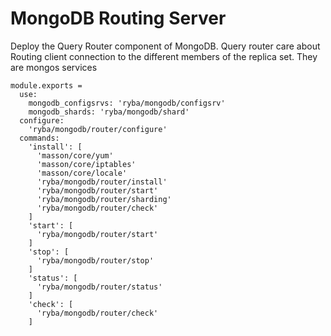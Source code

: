 
# MongoDB Routing Server

Deploy the Query Router component of MongoDB. Query router care about Routing
client connection to the different members of the replica set. They are mongos
services

    module.exports =
      use:
        mongodb_configsrvs: 'ryba/mongodb/configsrv'
        mongodb_shards: 'ryba/mongodb/shard'
      configure:
        'ryba/mongodb/router/configure'
      commands:
        'install': [
          'masson/core/yum'
          'masson/core/iptables'
          'masson/core/locale'
          'ryba/mongodb/router/install'
          'ryba/mongodb/router/start'
          'ryba/mongodb/router/sharding'
          'ryba/mongodb/router/check'
        ]
        'start': [
          'ryba/mongodb/router/start'
        ]
        'stop': [
          'ryba/mongodb/router/stop'
        ]
        'status': [
          'ryba/mongodb/router/status'
        ]
        'check': [
          'ryba/mongodb/router/check'
        ]
